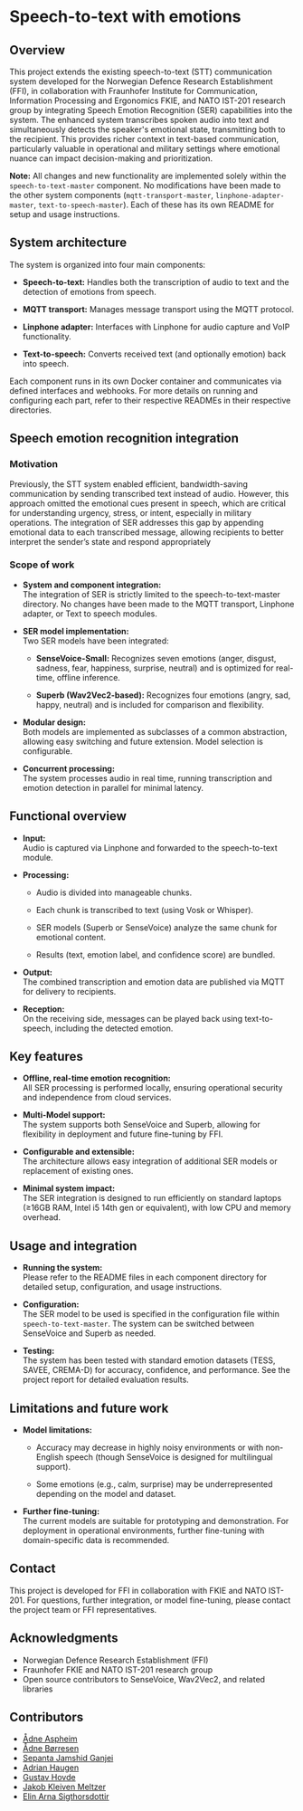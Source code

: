 # Speech-to-text with emotions
## Overview
This project extends the existing speech-to-text (STT) communication system developed for the Norwegian Defence Research Establishment (FFI), in collaboration with Fraunhofer Institute for Communication, Information Processing and Ergonomics FKIE, and NATO IST-201 research group by integrating Speech Emotion Recognition (SER) capabilities into the system. The enhanced system transcribes spoken audio into text and simultaneously detects the speaker's emotional state, transmitting both to the recipient. This provides richer context in text-based communication, particularly valuable in operational and military settings where emotional nuance can impact decision-making and prioritization.

**Note:** All changes and new functionality are implemented solely within the `speech-to-text-master` component. No modifications have been made to the other system components (`mqtt-transport-master`, `linphone-adapter-master`, `text-to-speech-master`). Each of these has its own README for setup and usage instructions.

## System architecture
The system is organized into four main components:

 - **Speech-to-text:** Handles both the transcription of audio to text and the detection of emotions from speech.

 - **MQTT transport:** Manages message transport using the MQTT protocol.

 - **Linphone adapter:** Interfaces with Linphone for audio capture and VoIP functionality.

 - **Text-to-speech:** Converts received text (and optionally emotion) back into speech.

Each component runs in its own Docker container and communicates via defined interfaces and webhooks. For more details on running and configuring each part, refer to their respective READMEs in their respective directories.

## Speech emotion recognition integration
### Motivation
Previously, the STT system enabled efficient, bandwidth-saving communication by sending transcribed text instead of audio. However, this approach omitted the emotional cues present in speech, which are critical for understanding urgency, stress, or intent, especially in military operations. The integration of SER addresses this gap by appending emotional data to each transcribed message, allowing recipients to better interpret the sender’s state and respond appropriately

### Scope of work
 - **System and component integration:** \
The integration of SER is strictly limited to the speech-to-text-master directory. No changes have been made to the MQTT transport, Linphone adapter, or Text to speech modules.

 - **SER model implementation:**\
Two SER models have been integrated:

    - **SenseVoice-Small:** Recognizes seven emotions (anger, disgust, sadness, fear, happiness, surprise, neutral) and is optimized for real-time, offline inference.

    - **Superb (Wav2Vec2-based):** Recognizes four emotions (angry, sad, happy, neutral) and is included for comparison and flexibility.

 - **Modular design:** \
Both models are implemented as subclasses of a common abstraction, allowing easy switching and future extension. Model selection is configurable.

 - **Concurrent processing:** \
The system processes audio in real time, running transcription and emotion detection in parallel for minimal latency.

## Functional overview
- **Input:** \
Audio is captured via Linphone and forwarded to the speech-to-text module.

- **Processing:**
    - Audio is divided into manageable chunks.

    - Each chunk is transcribed to text (using Vosk or Whisper).

    - SER models (Superb or SenseVoice) analyze the same chunk for emotional content.

    - Results (text, emotion label, and confidence score) are bundled.

- **Output:** \
The combined transcription and emotion data are published via MQTT for delivery to recipients.

- **Reception:** \
On the receiving side, messages can be played back using text-to-speech, including the detected emotion.

## Key features
 - **Offline, real-time emotion recognition:** \
All SER processing is performed locally, ensuring operational security and independence from cloud services.

 - **Multi-Model support:** \
The system supports both SenseVoice and Superb, allowing for flexibility in deployment and future fine-tuning by FFI.

 - **Configurable and extensible:** \
The architecture allows easy integration of additional SER models or replacement of existing ones.

 - **Minimal system impact:** \
The SER integration is designed to run efficiently on standard laptops (≥16GB RAM, Intel i5 14th gen or equivalent), with low CPU and memory overhead.

## Usage and integration
 - **Running the system:** \
Please refer to the README files in each component directory for detailed setup, configuration, and usage instructions.

 - **Configuration:** \
The SER model to be used is specified in the configuration file within `speech-to-text-master`. The system can be switched between SenseVoice and Superb as needed.

 - **Testing:** \
The system has been tested with standard emotion datasets (TESS, SAVEE, CREMA-D) for accuracy, confidence, and performance. See the project report for detailed evaluation results.

## Limitations and future work
 - **Model limitations:** 

    - Accuracy may decrease in highly noisy environments or with non-English speech (though SenseVoice is designed for multilingual support).

    - Some emotions (e.g., calm, surprise) may be underrepresented depending on the model and dataset.

 - **Further fine-tuning:** \
The current models are suitable for prototyping and demonstration. For deployment in operational environments, further fine-tuning with domain-specific data is recommended.

## Contact
This project is developed for FFI in collaboration with FKIE and NATO IST-201. For questions, further integration, or model fine-tuning, please contact the project team or FFI representatives.

## Acknowledgments
 - Norwegian Defence Research Establishment (FFI)
 - Fraunhofer FKIE and NATO IST-201 research group
 - Open source contributors to SenseVoice, Wav2Vec2, and related libraries

## Contributors
- [Ådne Aspheim](https://github.com/AadneAspheim)
- [Ådne Børresen](https://github.com/adneborresen)
- [Sepanta Jamshid Ganjei](https://github.com/sepantaganjei)
- [Adrian Haugen](https://github.com/AdrianDHaugen)
- [Gustav Hovde](https://github.com/G-dubbbz)
- [Jakob Kleiven Meltzer](https://github.com/jaklob1233)
- [Elin Arna Sigthorsdottir](https://github.com/ElinArnaSig)